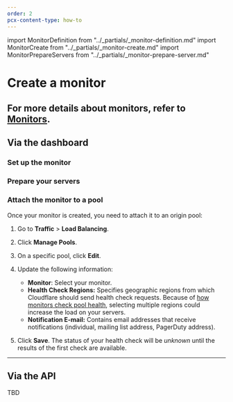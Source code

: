 ```yaml
---
order: 2
pcx-content-type: how-to
---
```


import MonitorDefinition from "../_partials/_monitor-definition.md"
import MonitorCreate from "../_partials/_monitor-create.md"
import MonitorPrepareServers from "../_partials/_monitor-prepare-server.md"

# Create a monitor

<MonitorDefinition/>

For more details about monitors, refer to [Monitors](/understand-basics/monitors).
---

## Via the dashboard

### Set up the monitor

<MonitorCreate/>

### Prepare your servers

<MonitorPrepareServers/>

### Attach the monitor to a pool

Once your monitor is created, you need to attach it to an origin pool:

1. Go to **Traffic** > **Load Balancing**.
1. Click **Manage Pools**.
1. On a specific pool, click **Edit**.
1. Update the following information:

    - **Monitor**: Select your monitor.    
    - **Health Check Regions:** Specifies geographic regions from which Cloudflare should send health check requests. Because of [how monitors check pool health](/understand-basics/health-details#how-an-origin-becomes-unhealthy), selecting multiple regions could increase the load on your servers.
    - **Notification E-mail:** Contains email addresses that receive notifications (individual, mailing list address, PagerDuty address).

1. Click **Save**. The status of your health check will be _unknown_ until the results of the first check are available.

---

## Via the API

TBD